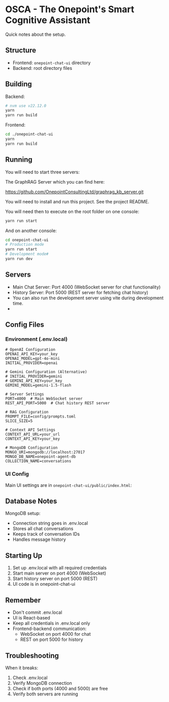 # OSCA - The Onepoint's Smart Cognitive Assistant

Quick notes about the setup.

## Structure

- Frontend: `onepoint-chat-ui` directory
- Backend: root directory files

## Building

Backend:

```bash
# nvm use v22.12.0
yarn
yarn run build
```

Frontend:

```bash
cd ./onepoint-chat-ui
yarn
yarn run build
```

## Running

You will need to start three servers:

The GraphRAG Server which you can find here:

https://github.com/OnepointConsultingLtd/graphrag_kb_server.git

You will need to install and run this project. See the project README.

You will need then to execute on the root folder on one console:

```bash
yarn run start
```

And on another console:

```bash
cd onepoint-chat-ui
# Production mode
yarn run start
# Development mode#
yarn run dev
```

## Servers

- Main Chat Server: Port 4000 (WebSocket server for chat functionality)
- History Server: Port 5000 (REST server for fetching chat history)
- You can also run the development server using vite during development time.
- 


## Config Files

### Environment (.env.local)

```
# OpenAI Configuration
OPENAI_API_KEY=your_key
OPENAI_MODEL=gpt-4o-mini
INITIAL_PROVIDER=openai

# Gemini Configuration (Alternative)
# INITIAL_PROVIDER=gemini
# GEMINI_API_KEY=your_key
GEMINI_MODEL=gemini-1.5-flash

# Server Settings
PORT=4000  # Main WebSocket server
REST_API_PORT=5000  # Chat history REST server

# RAG Configuration
PROMPT_FILE=config/prompts.toml
SLICE_SIZE=5

# Context API Settings
CONTEXT_API_URL=your_url
CONTEXT_API_KEY=your_key

# MongoDB Configuration
MONGO_URI=mongodb://localhost:27017
MONGO_DB_NAME=onepoint-agent-db
COLLECTION_NAME=conversations
```

### UI Config

Main UI settings are in `onepoint-chat-ui/public/index.html`:

## Database Notes

MongoDB setup:

- Connection string goes in .env.local
- Stores all chat conversations
- Keeps track of conversation IDs
- Handles message history

## Starting Up

1. Set up .env.local with all required credentials
2. Start main server on port 4000 (WebSocket)
3. Start history server on port 5000 (REST)
4. UI code is in onepoint-chat-ui

## Remember

- Don't commit .env.local
- UI is React-based
- Keep all credentials in .env.local only
- Frontend-backend communication:
  - WebSocket on port 4000 for chat
  - REST on port 5000 for history

## Troubleshooting

When it breaks:

1. Check .env.local
2. Verify MongoDB connection
3. Check if both ports (4000 and 5000) are free
4. Verify both servers are running
